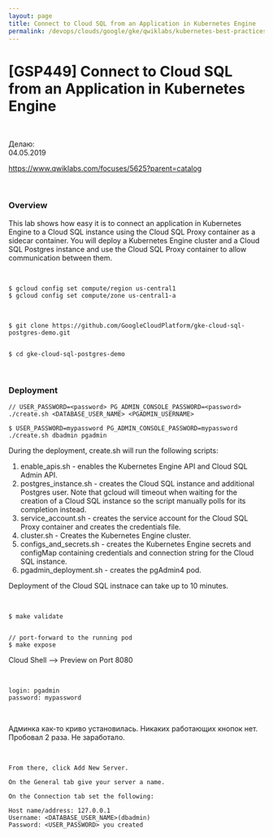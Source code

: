 ```yaml
---
layout: page
title: Connect to Cloud SQL from an Application in Kubernetes Engine
permalink: /devops/clouds/google/gke/qwiklabs/kubernetes-best-practices/connect-to-cloud-sql-from-an-application-in-kubernetes-engine/
---
```


# [GSP449] Connect to Cloud SQL from an Application in Kubernetes Engine

<br/>

Делаю:  
04.05.2019


https://www.qwiklabs.com/focuses/5625?parent=catalog

<br/>

### Overview

This lab shows how easy it is to connect an application in Kubernetes Engine to a Cloud SQL instance using the Cloud SQL Proxy container as a sidecar container. You will deploy a Kubernetes Engine cluster and a Cloud SQL Postgres instance and use the Cloud SQL Proxy container to allow communication between them.


<br/>

    $ gcloud config set compute/region us-central1
    $ gcloud config set compute/zone us-central1-a

<br/>

    $ git clone https://github.com/GoogleCloudPlatform/gke-cloud-sql-postgres-demo.git


    $ cd gke-cloud-sql-postgres-demo


<br/>

### Deployment


    // USER_PASSWORD=<password> PG_ADMIN_CONSOLE_PASSWORD=<password> ./create.sh <DATABASE_USER_NAME> <PGADMIN_USERNAME>

    $ USER_PASSWORD=mypassword PG_ADMIN_CONSOLE_PASSWORD=mypassword ./create.sh dbadmin pgadmin


During the deployment, create.sh will run the following scripts:

1. enable_apis.sh - enables the Kubernetes Engine API and Cloud SQL Admin API.
2. postgres_instance.sh - creates the Cloud SQL instance and additional Postgres user. Note that gcloud will timeout when waiting for the creation of a Cloud SQL instance so the script manually polls for its completion instead.
3. service_account.sh - creates the service account for the Cloud SQL Proxy container and creates the credentials file.
4. cluster.sh - Creates the Kubernetes Engine cluster.
5. configs_and_secrets.sh - creates the Kubernetes Engine secrets and configMap containing credentials and connection string for the Cloud SQL instance.
6. pgadmin_deployment.sh - creates the pgAdmin4 pod.

Deployment of the Cloud SQL instnace can take up to 10 minutes.

<br/>

    $ make validate


    // port-forward to the running pod
    $ make expose

Cloud Shell --> Preview on Port 8080

<br/>

    login: pgadmin
    password: mypassword

<br/>

Админка как-то криво установилась. Никаких работающих кнопок нет.
Пробовал 2 раза. Не заработало.


<br/>

    From there, click Add New Server.

    On the General tab give your server a name.

    On the Connection tab set the following:

    Host name/address: 127.0.0.1
    Username: <DATABASE_USER_NAME>(dbadmin)
    Password: <USER_PASSWORD> you created
